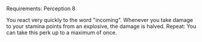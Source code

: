 Requirements: Perception 8

You react very quickly to the word "incoming". Whenever you take damage to your stamina points from an explosive, the damage is halved. Repeat: You can take this perk up to a maximum of once.